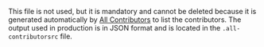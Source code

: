 This file is not used, but it is mandatory and cannot be deleted because it is generated automatically by [All Contributors](https://allcontributors.org/) to list the contributors. The output used in production is in JSON format and is located in the `.all-contributorsrc` file.

<!-- ALL-CONTRIBUTORS-LIST:START - Do not remove or modify this section -->
<!-- prettier-ignore-start -->
<!-- markdownlint-disable -->
<!-- markdownlint-restore -->
<!-- prettier-ignore-end -->
<!-- ALL-CONTRIBUTORS-LIST:END -->
